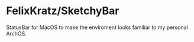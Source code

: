 # FelixKratz/SketchyBar

StatusBar for MacOS to make the enviroment looks familiar to my personal ArchOS.

